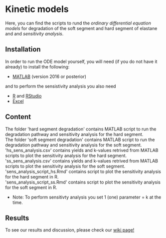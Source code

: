 # Kinetic models 

Here, you can find the scripts to rund the *ordinary differential equation models* for degradation of the soft segment and hard segment of elastane and and *sensitivity analysis*.



## Installation
In order to run the ODE model yourself, you will need (if you do not have it already) to install the following: 
* [MATLAB](https://www.mathworks.com/products/matlab.html) (version 2016 or posterior)

and to perform the sensistivity analysis you also need 
* [R](https://cran.r-project.org/mirrors.html) and [RStudio](https://rstudio.com/products/rstudio/download/) 
* [Excel](https://www.microsoft.com/sv-se/microsoft-365/p/excel/cfq7ttc0k7dx?=&ef_id=Cj0KCQjwit_8BRCoARIsAIx3Rj6Kxg_wQ86GA1QUV6ZkWNWgHnHsFAMe0is6rlH1bSDqkH0KkkZ9du0aAjAOEALw_wcB%3aG%3as&OCID=AID2100139_SEM_Cj0KCQjwit_8BRCoARIsAIx3Rj6Kxg_wQ86GA1QUV6ZkWNWgHnHsFAMe0is6rlH1bSDqkH0KkkZ9du0aAjAOEALw_wcB%3aG%3as&lnkd=Google_O365SMB_App&gclid=Cj0KCQjwit_8BRCoARIsAIx3Rj6Kxg_wQ86GA1QUV6ZkWNWgHnHsFAMe0is6rlH1bSDqkH0KkkZ9du0aAjAOEALw_wcB&activetab=pivot%3aoverviewtab)


## Content
The folder 'hard segment degradation' contains MATLAB script to run the degradation pathway and sensitivity analysis for the hard segment. <br/>
The folder 'soft segment degradation' contains MATLAB script to run the degradation pathway and sensitivity analysis for the soft segment. <br/>
'hs_sens_analysis.csv' contains yields and k-values retrived from MATLAB scripts to plot the sensitivity analysis for the hard segment. <br/>
'ss_sens_analysis.csv' contains yields and k-values retrived from MATLAB scripts to plot the sensitivity analysis for the soft segment. <br/>
'sens_analysis_script_hs.Rmd' contains script to plot the sensitivity analysis for the hard segment in R. <br/>
'sens_analysis_script_ss.Rmd' contains script to plot the sensitivity analysis for the soft segment in R. <br/>

* Note: 
To perform sensitivty analysis you set 1 (one) parameter = k at the time. 

## Results
To see our results and discussion, please check our [wiki page!](https://2020.igem.org/Team:Chalmers-Gothenburg)

